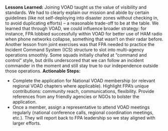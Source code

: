 **Lessons Learned:** Joining VOAD taught us the value of visibility and standards. We had to clearly explain our mission and abide by certain guidelines (like not self-deploying into disaster zones without checking in, to avoid duplicating efforts) – a reasonable trade-off to be at the table. We learned that through VOAD, we could influence broader strategy: for instance, FPA lobbied successfully within VOAD for better use of HAM radio when phone networks collapse, something that wasn’t on their radar before. Another lesson from joint exercises was that FPA needed to practice the Incident Command System (ICS) structure to slot into multi-agency operations smoothly. Some squads initially chafed at “command and control” style, but drills underscored that we can follow an incident commander in the moment and still stay true to our independence outside those operations.
**Actionable Steps:**  
- Complete the application for National VOAD membership (or relevant regional VOAD chapters where applicable). Highlight FPA’s unique contributions: community reach, communications, flexibility. Provide references from any friendly agencies or NGOs to bolster the application.  
- Once a member, assign a representative to attend VOAD meetings regularly (national conference calls, regional coordination meetings, etc.). They will report back to FPA leadership so we stay aligned with larger efforts.